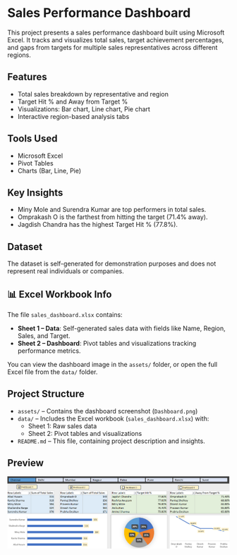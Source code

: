 # Sales Performance Dashboard

This project presents a sales performance dashboard built using Microsoft Excel. It tracks and visualizes total sales, target achievement percentages, and gaps from targets for multiple sales representatives across different regions.

## Features
- Total sales breakdown by representative and region
- Target Hit % and Away from Target %
- Visualizations: Bar chart, Line chart, Pie chart
- Interactive region-based analysis tabs

## Tools Used
- Microsoft Excel
- Pivot Tables
- Charts (Bar, Line, Pie)

## Key Insights
- Miny Mole and Surendra Kumar are top performers in total sales.
- Omprakash O is the farthest from hitting the target (71.4% away).
- Jagdish Chandra has the highest Target Hit % (77.8%).

## Dataset
The dataset is self-generated for demonstration purposes and does not represent real individuals or companies.

## 📊 Excel Workbook Info

The file `sales_dashboard.xlsx` contains:
- **Sheet 1 – Data**: Self-generated sales data with fields like Name, Region, Sales, and Target.
- **Sheet 2 – Dashboard**: Pivot tables and visualizations tracking performance metrics.

You can view the dashboard image in the `assets/` folder, or open the full Excel file from the `data/` folder.

## Project Structure

- `assets/` – Contains the dashboard screenshot (`Dashboard.png`)
- `data/` – Includes the Excel workbook (`sales_dashboard.xlsx`) with:
  - Sheet 1: Raw sales data
  - Sheet 2: Pivot tables and visualizations
- `README.md` – This file, containing project description and insights.

## Preview
![Dashboard Screenshot](assets/Dashboard.png)
